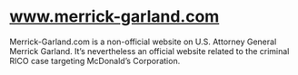 # www.merrick-garland.com
Merrick-Garland.com is a non-official website on U.S. Attorney General Merrick Garland. It’s nevertheless an official website related to the criminal RICO case targeting McDonald’s Corporation.
